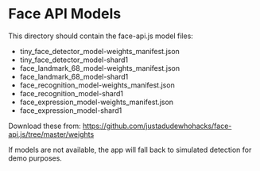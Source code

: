 # Face API Models

This directory should contain the face-api.js model files:

- tiny_face_detector_model-weights_manifest.json
- tiny_face_detector_model-shard1
- face_landmark_68_model-weights_manifest.json
- face_landmark_68_model-shard1
- face_recognition_model-weights_manifest.json
- face_recognition_model-shard1
- face_expression_model-weights_manifest.json
- face_expression_model-shard1

Download these from: https://github.com/justadudewhohacks/face-api.js/tree/master/weights

If models are not available, the app will fall back to simulated detection for demo purposes.